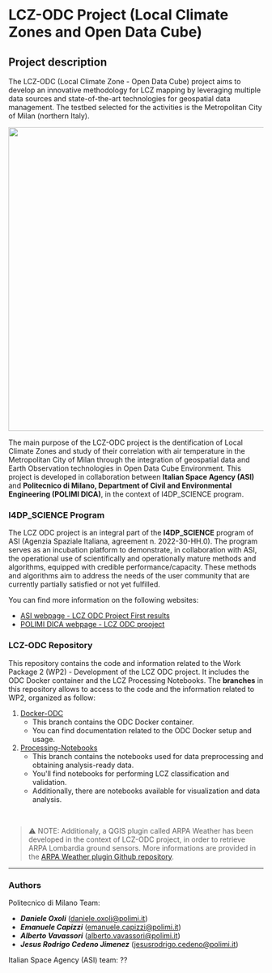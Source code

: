 # LCZ-ODC Project (Local Climate Zones and Open Data Cube)

## Project description
The LCZ-ODC (Local Climate Zone - Open Data Cube) project aims to develop an innovative methodology for LCZ mapping by leveraging multiple data sources and state-of-the-art technologies for geospatial data management. The testbed selected for the activities is the Metropolitan City of Milan (northern Italy). 

<p align="center">
<img src=img/cmm.png width="600">
</p>

The main purpose of the LCZ-ODC project is the dentification of Local Climate Zones and study of their correlation with air temperature in the Metropolitan City of Milan through the integration of geospatial data and Earth Observation technologies in Open Data Cube Environment.
This project is developed in collaboration between **Italian Space Agency (ASI)** and **Politecnico di Milano, Department of Civil and Environmental Engineering (POLIMI DICA)**, in the context of I4DP_SCIENCE program.

### I4DP_SCIENCE Program
The LCZ ODC project is an integral part of the **I4DP_SCIENCE** program of ASI (Agenzia Spaziale Italiana, agreement n. 2022-30-HH.0). The program serves as an incubation platform to demonstrate, in collaboration with ASI, the operational use of scientifically and operationally mature methods and algorithms, equipped with credible performance/capacity. These methods and algorithms aim to address the needs of the user community that are currently partially satisfied or not yet fulfilled.

You can find more information on the following websites:
-  [ASI webpage - LCZ ODC Project First results](https://www.asi.it/2023/05/i4dp_science-primi-traguardi-del-progetto-lcz-odc/)
- [POLIMI DICA webpage - LCZ ODC prooject](https://www.dica.polimi.it/asi-e-dica-al-via-il-progetto-lcz-odc-una-nuova-frontiera-per-lanalisi-climatica-urbana/)

### LCZ-ODC Repository
This repository contains the code and information related to the Work Package 2 (WP2) - Development of the LCZ ODC project. It includes the ODC Docker container and the LCZ Processing Notebooks.
The **branches** in this repository allows to access to the code and the information related to WP2, organized as follow:

1. [Docker-ODC](https://github.com/gisgeolab/LCZ-ODC/tree/Docker-ODC)
    - This branch contains the ODC Docker container.
    - You can find documentation related to the ODC Docker setup and usage.
2. [Processing-Notebooks](https://github.com/gisgeolab/LCZ-ODC/tree/Processing-Notebooks)
    - This branch contains the notebooks used for data preprocessing and obtaining analysis-ready data.
    - You'll find notebooks for performing LCZ classification and validation.
    - Additionally, there are notebooks available for visualization and data analysis.

<br>

> :warning: NOTE: Additionaly, a QGIS plugin called ARPA Weather has been developed in the context of LCZ-ODC project, in order to retrieve ARPA Lombardia ground sensors. More informations are provided in the [ARPA Weather plugin Github repository](https://github.com/gisgeolab/ARPA_Weather_plugin).

---
### Authors

Politecnico di Milano Team:
- <b>*Daniele Oxoli*</b> (daniele.oxoli@polimi.it)
- <b>*Emanuele Capizzi*</b> (emanuele.capizzi@polimi.it)
- <b>*Alberto Vavassori*</b> (alberto.vavassori@polimi.it)
- <b>*Jesus Rodrigo Cedeno Jimenez*</b> (jesusrodrigo.cedeno@polimi.it)

Italian Space Agency (ASI) team:
??

